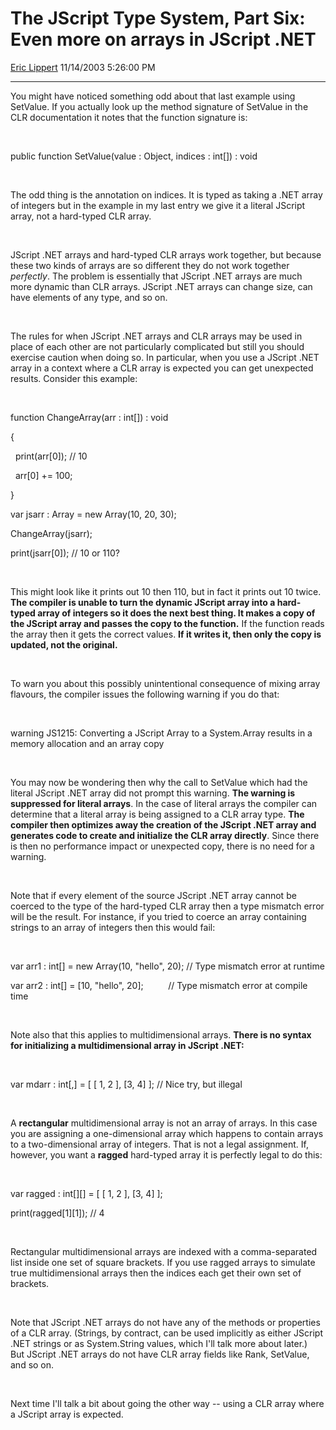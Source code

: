 # The JScript Type System, Part Six: Even more on arrays in JScript .NET

[Eric Lippert](https://social.msdn.microsoft.com/profile/Eric%20Lippert) 11/14/2003 5:26:00 PM

-----

 

 

You might have noticed something odd about that last example using SetValue. If you actually look up the method signature of SetValue in the CLR documentation it notes that the function signature is:

 

 

public function SetValue(value : Object, indices : int\[\]) : void 

 

 

The odd thing is the annotation on indices. It is typed as taking a .NET array of integers but in the example in my last entry we give it a literal JScript array, not a hard-typed CLR array.

 

 

JScript .NET arrays and hard-typed CLR arrays work together, but because these two kinds of arrays are so different they do not work together *perfectly*. The problem is essentially that JScript .NET arrays are much more dynamic than CLR arrays. JScript .NET arrays can change size, can have elements of any type, and so on. 

 

 

The rules for when JScript .NET arrays and CLR arrays may be used in place of each other are not particularly complicated but still you should exercise caution when doing so. In particular, when you use a JScript .NET array in a context where a CLR array is expected you can get unexpected results. Consider this example:

 

 

function ChangeArray(arr : int\[\]) : void

{

  print(arr\[0\]); // 10

  arr\[0\] += 100;

}

var jsarr : Array = new Array(10, 20, 30);

ChangeArray(jsarr);

print(jsarr\[0\]); // 10 or 110?

 

 

This might look like it prints out 10 then 110, but in fact it prints out 10 twice. **The compiler is unable to turn the dynamic JScript array into a hard-typed array of integers so it does the next best thing. It makes a copy of the JScript array and passes the copy to the function.** If the function reads the array then it gets the correct values. **If it writes it, then only the copy is updated, not the original.** 

 

 

To warn you about this possibly unintentional consequence of mixing array flavours, the compiler issues the following warning if you do that:

 

 

warning JS1215: Converting a JScript Array to a System.Array results in a memory allocation and an array copy

 

 

You may now be wondering then why the call to SetValue which had the literal JScript .NET array did not prompt this warning. **The warning is suppressed for literal arrays**. In the case of literal arrays the compiler can determine that a literal array is being assigned to a CLR array type. **The compiler then optimizes away the creation of the JScript .NET array and generates code to create and initialize the CLR array directly**. Since there is then no performance impact or unexpected copy, there is no need for a warning.

 

 

Note that if every element of the source JScript .NET array cannot be coerced to the type of the hard-typed CLR array then a type mismatch error will be the result. For instance, if you tried to coerce an array containing strings to an array of integers then this would fail:

  

var arr1 : int\[\] = new Array(10, "hello", 20); // Type mismatch error at runtime

var arr2 : int\[\] = \[10, "hello", 20\];          // Type mismatch error at compile time   

 

 

Note also that this applies to multidimensional arrays. **There is no syntax for initializing a multidimensional array in JScript .NET:** 

 

 

var mdarr : int\[,\] = \[ \[ 1, 2 \], \[3, 4\] \]; // Nice try, but illegal

 

 

A **rectangular** multidimensional array is not an array of arrays. In this case you are assigning a one-dimensional array which happens to contain arrays to a two-dimensional array of integers. That is not a legal assignment. If, however, you want a **ragged** hard-typed array it is perfectly legal to do this:

 

 

var ragged : int\[\]\[\] = \[ \[ 1, 2 \], \[3, 4\] \];

print(ragged\[1\]\[1\]); // 4

 

 

Rectangular multidimensional arrays are indexed with a comma-separated list inside one set of square brackets. If you use ragged arrays to simulate true multidimensional arrays then the indices each get their own set of brackets.

 

 

Note that JScript .NET arrays do not have any of the methods or properties of a CLR array. (Strings, by contract, can be used implicitly as either JScript .NET strings or as System.String values, which I'll talk more about later.)  But JScript .NET arrays do not have CLR array fields like Rank, SetValue, and so on.   

 

 

Next time I'll talk a bit about going the other way -- using a CLR array where a JScript array is expected.

